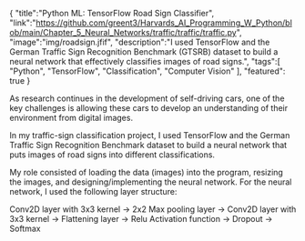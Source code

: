 {
    "title":"Python ML: TensorFlow Road Sign Classifier",
    "link":"https://github.com/greent3/Harvards_AI_Programming_W_Python/blob/main/Chapter_5_Neural_Networks/traffic/traffic/traffic.py",
    "image":"img/roadsign.jfif",
    "description":"I used TensorFlow and the German Traffic Sign Recognition Benchmark (GTSRB) dataset to build a neural network that effectively classifies images of road signs.",
    "tags":[
          "Python",
          "TensorFlow",
          "Classification",
          "Computer Vision"
        ],
    "featured": true
}


As research continues in the development of self-driving cars, one of the key challenges is allowing these cars to develop an understanding of their environment from digital images.

In my traffic-sign classification project, I used TensorFlow and the German Traffic Sign Recognition Benchmark dataset to build a neural network that puts images of road signs into different classifications.

My role consisted of loading the data (images) into the program, resizing the images, and designing/implementing the neural network.
For the neural network, I used the following layer structure:

Conv2D layer with 3x3 kernel -> 2x2 Max pooling layer -> Conv2D layer with 3x3 kernel -> Flattening layer -> Relu Activation function -> Dropout -> Softmax
